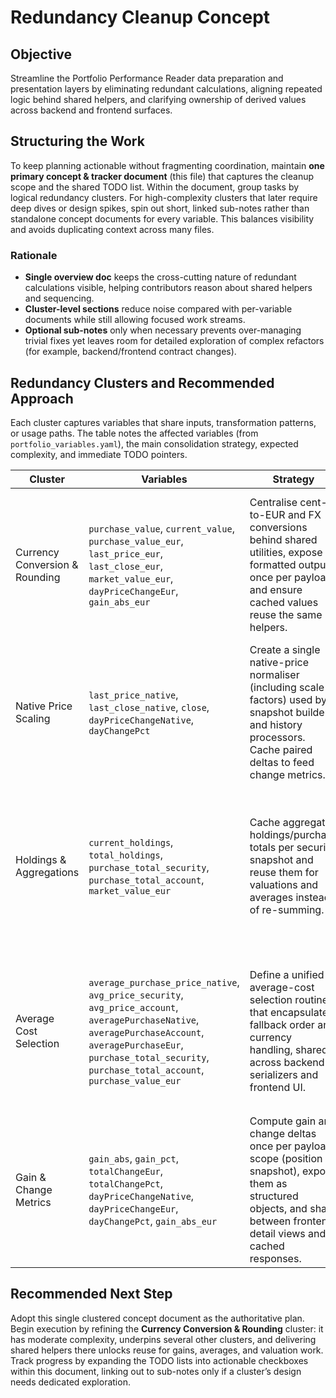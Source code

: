 # Redundancy Cleanup Concept

## Objective
Streamline the Portfolio Performance Reader data preparation and presentation layers by eliminating redundant calculations, aligning repeated logic behind shared helpers, and clarifying ownership of derived values across backend and frontend surfaces.

## Structuring the Work
To keep planning actionable without fragmenting coordination, maintain **one primary concept & tracker document** (this file) that captures the cleanup scope and the shared TODO list. Within the document, group tasks by logical redundancy clusters. For high-complexity clusters that later require deep dives or design spikes, spin out short, linked sub-notes rather than standalone concept documents for every variable. This balances visibility and avoids duplicating context across many files.

### Rationale
- **Single overview doc** keeps the cross-cutting nature of redundant calculations visible, helping contributors reason about shared helpers and sequencing.
- **Cluster-level sections** reduce noise compared with per-variable documents while still allowing focused work streams.
- **Optional sub-notes** only when necessary prevents over-managing trivial fixes yet leaves room for detailed exploration of complex refactors (for example, backend/frontend contract changes).

## Redundancy Clusters and Recommended Approach
Each cluster captures variables that share inputs, transformation patterns, or usage paths. The table notes the affected variables (from `portfolio_variables.yaml`), the main consolidation strategy, expected complexity, and immediate TODO pointers.

| Cluster | Variables | Strategy | Complexity | Initial TODOs |
| --- | --- | --- | --- | --- |
| Currency Conversion & Rounding | `purchase_value`, `current_value`, `purchase_value_eur`, `last_price_eur`, `last_close_eur`, `market_value_eur`, `dayPriceChangeEur`, `gain_abs_eur` | Centralise cent-to-EUR and FX conversions behind shared utilities, expose formatted outputs once per payload, and ensure cached values reuse the same helpers. | Medium | 1. Inventory existing conversion helpers in backend/frontend.<br>2. Define a shared conversion API (Python + TS).<br>3. Refactor payload builders to call the helper and drop inline divisions/rounding. |
| Native Price Scaling | `last_price_native`, `last_close_native`, `close`, `dayPriceChangeNative`, `dayChangePct` | Create a single native-price normaliser (including scale factors) used by snapshot builders and history processors. Cache paired deltas to feed change metrics. | Low | 1. Extract `PRICE_SCALE` usage to helper.<br>2. Update history and snapshot code to rely on helper.<br>3. Recompute day deltas using cached values. |
| Holdings & Aggregations | `current_holdings`, `total_holdings`, `purchase_total_security`, `purchase_total_account`, `market_value_eur` | Cache aggregated holdings/purchase totals per security snapshot and reuse them for valuations and averages instead of re-summing. | Medium | 1. Locate aggregation loops (portfolio builder, snapshot assembler).<br>2. Design shared data structure carrying totals and holdings.<br>3. Replace duplicate aggregations with structure references. |
| Average Cost Selection | `average_purchase_price_native`, `avg_price_security`, `avg_price_account`, `averagePurchaseNative`, `averagePurchaseAccount`, `averagePurchaseEur`, `purchase_total_security`, `purchase_total_account`, `purchase_value_eur` | Define a unified average-cost selection routine that encapsulates fallback order and currency handling, shared across backend serializers and frontend UI. | High | 1. Draft contract for `AverageCostContext` (inputs + outputs).<br>2. Implement backend helper returning structured averages.<br>3. Update frontend to consume precomputed context; remove duplicated fallback logic. |
| Gain & Change Metrics | `gain_abs`, `gain_pct`, `totalChangeEur`, `totalChangePct`, `dayPriceChangeNative`, `dayPriceChangeEur`, `dayChangePct`, `gain_abs_eur` | Compute gain and change deltas once per payload scope (position vs snapshot), expose them as structured objects, and share between frontend detail views and cached responses. | Medium | 1. Identify where gains are calculated (backend + cache + frontend).<br>2. Create `PerformanceMetrics` helper bundling absolute/percentage deltas.<br>3. Refactor UI/state layers to read from the helper outputs. |

## Recommended Next Step
Adopt this single clustered concept document as the authoritative plan. Begin execution by refining the **Currency Conversion & Rounding** cluster: it has moderate complexity, underpins several other clusters, and delivering shared helpers there unlocks reuse for gains, averages, and valuation work. Track progress by expanding the TODO lists into actionable checkboxes within this document, linking out to sub-notes only if a cluster’s design needs dedicated exploration.
